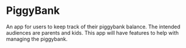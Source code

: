 # PiggyBank
An app for users to keep track of their piggybank balance. The intended audiences are parents and kids. This app will have features to help with managing the piggybank.
